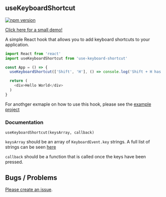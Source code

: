 ## useKeyboardShortcut

[![npm version](https://badge.fury.io/js/use-keyboard-shortcut.svg)](https://badge.fury.io/js/use-keyboard-shortcut)

[Click here for a small demo!](https://use-keyboard-shortcut.netlify.com/)

A simple React hook that allows you to add keyboard shortcuts to your application.

```javascript
import React from 'react'
import useKeyboardShortcut from 'use-keyboard-shortcut'

const App = () => {
  useKeyboardShortcut(['Shift', 'H'], () => console.log('Shift + H has been pressed.'))

  return (
    <div>Hello World</div>
  )
}
```

For anothger exmaple on how to use this hook, please see the [example project](https://github.com/arthurtyukayev/use-keyboard-shortcut/tree/master/example)

### Documentation
`useKeyboardShortcut(keysArray, callback)`

`keysArray` should be an array of `KeyboardEvent.key` strings. A full list of strings can be seen [here](https://developer.mozilla.org/en-US/docs/Web/API/KeyboardEvent/key/Key_Values)

`callback` should be a function that is called once the keys have been pressed.

## Bugs / Problems 
[Please create an issue](https://github.com/arthurtyukayev/use-keyboard-shortcut/issues/new). 
